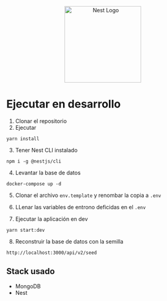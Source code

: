 <p align="center">
  <a href="http://nestjs.com/" target="blank"><img src="https://nestjs.com/img/logo-small.svg" width="200" alt="Nest Logo" /></a>
</p>

# Ejecutar en desarrollo

1. Clonar el repositorio
2. Ejecutar
```
yarn install
```
3. Tener Nest CLI instalado
```
npm i -g @nestjs/cli
```
4. Levantar la base de datos
```
docker-compose up -d
```
5. Clonar el archivo ```env.template``` y renombar la copia a ```.env```

6. LLenar las variables de entrono deficidas en el ```.env```

7. Ejecutar la aplicación en dev
```
yarn start:dev
```
8. Reconstruir  la base de datos con la semilla
```
http://localhost:3000/api/v2/seed
```



## Stack usado
* MongoDB
* Nest